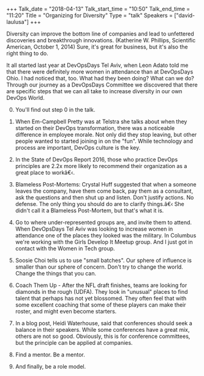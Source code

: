 +++
Talk_date = "2018-04-13"
Talk_start_time = "10:50"
Talk_end_time = "11:20"
Title = "Organizing for Diversity"
Type = "talk"
Speakers = ["david-laulusa"]
+++

Diversity can improve the bottom line of companies and lead to unfettered discoveries and breakthrough innovations. (Katherine W. Phillips, Scientific American, October 1, 2014) Sure, it's great for business, but it's also the right thing to do.

It all started last year at DevOpsDays Tel Aviv, when Leon Adato told me that there were definitely more women in attendance than at DevOpsDays Ohio. I had noticed that, too. What had they been doing? What can we do? Through our journey as a DevOpsDays Committee we discovered that there are specific steps that we can all take to increase diversity in our own DevOps World.

0. You'll find out step 0 in the talk.

1. When Em-Campbell Pretty was at Telstra she talks about when they started on their DevOps transformation, there was a noticeable difference in employee morale. Not only did they stop leaving, but other people wanted to started joining in on the "fun". While technology and process are important, DevOps culture is the key.

2. In the State of DevOps Report 2016, those who practice DevOps principles are 2.2x more likely to recommend their organization as a great place to workâ€‹.

3. Blameless Post-Mortems: Crystal Huff suggested that when a someone leaves the company, have them come back, pay them as a consultant, ask the questions and then shut up and listen. Don't justify actions. No defense. The only thing you should do are to clarify things.â€‹ She didn't call it a Blameless Post-Mortem, but that's what it is.

4. Go to where under-represented groups are, and invite them to attend. When DevOpsDays Tel Aviv was looking to increase women in attendance one of the places they looked was the military. In Columbus we're working with the Girls Develop It Meetup group. And I just got in contact with the Women in Tech group.

5. Soosie Choi tells us to use "small batches". Our sphere of influence is smaller than our sphere of concern. Don't try to change the world. Change the things that you can.

6. Coach Them Up - After the NFL draft finishes, teams are looking for diamonds in the rough (UDFA). They look in "unusual" places to find talent that perhaps has not yet blossomed. They often feel that with some excellent coaching that some of these players can make their roster, and might even become starters.

7. In a blog post, Heidi Waterhouse, said that conferences should seek a balance in their speakers. While some conferences have a great mix, others are not so good. Obviously, this is for conference committees, but the principle can be applied at companies.

8. Find a mentor. Be a mentor.
 
9. And finally, be a role model.
